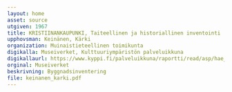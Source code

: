 ```yaml
---
layout: home
asset: source
utgiven: 1967
title: KRISTIINANKAUPUNKI, Taiteellinen ja historiallinen inventointi
upphovsman: Keinänen, Kärki
organization: Muinaistieteellinen toimikunta
digikalla: Museiverket, Kulttuuriympäristön palveluikkuna
digikallaurl: https://www.kyppi.fi/palveluikkuna/raportti/read/asp/hae_liite.aspx?id=111252&ttyyppi=pdf&kansio_id=287&fbclid=IwAR0oDL1KQdaVIFvDdON-ovbrTT3fzZai6UGXrFAwVMXax_hbspcDG7IrWho
orginal: Museiverket
beskrivning: Byggnadsinventering
file: keinanen_karki.pdf
---
```


